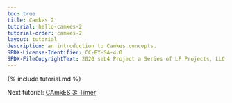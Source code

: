 ```yaml
---
toc: true
title: Camkes 2
tutorial: hello-camkes-2
tutorial-order: camkes-2
layout: tutorial
description: an introduction to Camkes concepts.
SPDX-License-Identifier: CC-BY-SA-4.0
SPDX-FileCopyrightText: 2020 seL4 Project a Series of LF Projects, LLC.
---
```

{% include tutorial.md %}
<script src="{{ base.url | prepend: site.url }}/assets/js/toggle-markdown.js"></script>

Next tutorial: <a href="hello-camkes-timer">CAmkES 3: Timer</a>
